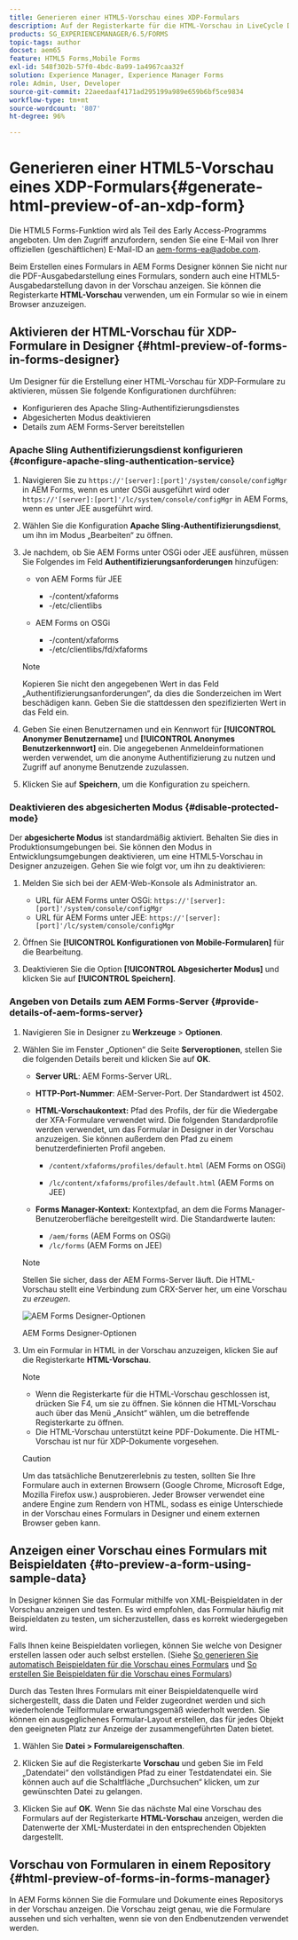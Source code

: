 ```yaml
---
title: Generieren einer HTML5-Vorschau eines XDP-Formulars
description: Auf der Registerkarte für die HTML-Vorschau in LiveCycle Designer können Sie das Formular so darstellen, wie es in einem Browser angezeigt würde.
products: SG_EXPERIENCEMANAGER/6.5/FORMS
topic-tags: author
docset: aem65
feature: HTML5 Forms,Mobile Forms
exl-id: 548f302b-57f0-4bdc-8a99-1a4967caa32f
solution: Experience Manager, Experience Manager Forms
role: Admin, User, Developer
source-git-commit: 22aeedaaf4171ad295199a989e659b6bf5ce9834
workflow-type: tm+mt
source-wordcount: '807'
ht-degree: 96%

---
```


# Generieren einer HTML5-Vorschau eines XDP-Formulars{#generate-html-preview-of-an-xdp-form}

<span class="preview"> Die HTML5 Forms-Funktion wird als Teil des Early Access-Programms angeboten. Um den Zugriff anzufordern, senden Sie eine E-Mail von Ihrer offiziellen (geschäftlichen) E-Mail-ID an aem-forms-ea@adobe.com.
</span>

Beim Erstellen eines Formulars in AEM Forms Designer können Sie nicht nur die PDF-Ausgabedarstellung eines Formulars, sondern auch eine HTML5-Ausgabedarstellung davon in der Vorschau anzeigen. Sie können die Registerkarte **HTML-Vorschau** verwenden, um ein Formular so wie in einem Browser anzuzeigen.

## Aktivieren der HTML-Vorschau für XDP-Formulare in Designer {#html-preview-of-forms-in-forms-designer}

Um Designer für die Erstellung einer HTML-Vorschau für XDP-Formulare zu aktivieren, müssen Sie folgende Konfigurationen durchführen:

* Konfigurieren des Apache Sling-Authentifizierungsdienstes 
* Abgesicherten Modus deaktivieren
* Details zum AEM Forms-Server bereitstellen

### Apache Sling Authentifizierungsdienst konfigurieren  {#configure-apache-sling-authentication-service}

1. Navigieren Sie zu `https://'[server]:[port]'/system/console/configMgr` in AEM Forms, wenn es unter OSGi ausgeführt wird oder
   `https://'[server]:[port]'/lc/system/console/configMgr` in AEM Forms, wenn es unter JEE ausgeführt wird.
1. Wählen Sie die Konfiguration **Apache Sling-Authentifizierungsdienst**, um ihn im Modus „Bearbeiten“ zu öffnen.

1. Je nachdem, ob Sie AEM Forms unter OSGi oder JEE ausführen, müssen Sie Folgendes im Feld **Authentifizierungsanforderungen** hinzufügen: 

   * von AEM Forms für JEE

      * -/content/xfaforms
      * -/etc/clientlibs

   * AEM Forms on OSGi

      * -/content/xfaforms
      * -/etc/clientlibs/fd/xfaforms

   >[!NOTE]
   >
   >Kopieren Sie nicht den angegebenen Wert in das Feld „Authentifizierungsanforderungen“, da dies die Sonderzeichen im Wert beschädigen kann. Geben Sie die stattdessen den spezifizierten Wert in das Feld ein.

1. Geben Sie einen Benutzernamen und ein Kennwort für **[!UICONTROL Anonymer Benutzername]** und **[!UICONTROL Anonymes Benutzerkennwort]** ein. Die angegebenen Anmeldeinformationen werden verwendet, um die anonyme Authentifizierung zu nutzen und Zugriff auf anonyme Benutzende zuzulassen.
1. Klicken Sie auf **Speichern**, um die Konfiguration zu speichern.

### Deaktivieren des abgesicherten Modus {#disable-protected-mode}

Der **abgesicherte Modus** ist standardmäßig aktiviert. Behalten Sie dies in Produktionsumgebungen bei. Sie können den Modus in Entwicklungsumgebungen deaktivieren, um eine HTML5-Vorschau in Designer anzuzeigen. Gehen Sie wie folgt vor, um ihn zu deaktivieren:

1. Melden Sie sich bei der AEM-Web-Konsole als Administrator an.

   * URL für AEM Forms unter OSGi: `https://'[server]:[port]'/system/console/configMgr`
   * URL für AEM Forms unter JEE: `https://'[server]:[port]'/lc/system/console/configMgr`

1. Öffnen Sie **[!UICONTROL Konfigurationen von Mobile-Formularen]** für die Bearbeitung.
1. Deaktivieren Sie die Option **[!UICONTROL Abgesicherter Modus]** und klicken Sie auf **[!UICONTROL Speichern]**. 

### Angeben von Details zum AEM Forms-Server {#provide-details-of-aem-forms-server}

1. Navigieren Sie in Designer zu **Werkzeuge** > **Optionen**.
1. Wählen Sie im Fenster „Optionen“ die Seite **Serveroptionen**, stellen Sie die folgenden Details bereit und klicken Sie auf **OK**.

   * **Server URL**: AEM Forms-Server URL.

   * **HTTP-Port-Nummer**: AEM-Server-Port. Der Standardwert ist 4502.
   * **HTML-Vorschaukontext:** Pfad des Profils, der für die Wiedergabe der XFA-Formulare verwendet wird. Die folgenden Standardprofile werden verwendet, um das Formular in Designer in der Vorschau anzuzeigen. Sie können außerdem den Pfad zu einem benutzerdefinierten Profil angeben.

      * `/content/xfaforms/profiles/default.html` (AEM Forms on OSGi)

      * `/lc/content/xfaforms/profiles/default.html` (AEM Forms on JEE)

   * **Forms Manager-Kontext:** Kontextpfad, an dem die Forms Manager-Benutzeroberfläche bereitgestellt wird. Die Standardwerte lauten:

      * `/aem/forms` (AEM Forms on OSGi)
      * `/lc/forms` (AEM Forms on JEE)

   >[!NOTE]
   >
   >Stellen Sie sicher, dass der AEM Forms-Server läuft. Die HTML-Vorschau stellt eine Verbindung zum CRX-Server her, um eine Vorschau zu *erzeugen*.

   ![AEM Forms Designer-Optionen ](assets/server_options.png)

   AEM Forms Designer-Optionen

1. Um ein Formular in HTML in der Vorschau anzuzeigen, klicken Sie auf die Registerkarte **HTML-Vorschau**.

   >[!NOTE]
   >
   >
   >
   >
   >    * Wenn die Registerkarte für die HTML-Vorschau geschlossen ist, drücken Sie F4, um sie zu öffnen. Sie können die HTML-Vorschau auch über das Menü „Ansicht“ wählen, um die betreffende Registerkarte zu öffnen.
   >    * Die HTML-Vorschau unterstützt keine PDF-Dokumente. Die HTML-Vorschau ist nur für XDP-Dokumente vorgesehen.
   >
   >

   >[!CAUTION]
   >
   >Um das tatsächliche Benutzererlebnis zu testen, sollten Sie Ihre Formulare auch in externen Browsern (Google Chrome, Microsoft Edge, Mozilla Firefox usw.) ausprobieren. Jeder Browser verwendet eine andere Engine zum Rendern von HTML, sodass es einige Unterschiede in der Vorschau eines Formulars in Designer und einem externen Browser geben kann.

## Anzeigen einer Vorschau eines Formulars mit Beispieldaten {#to-preview-a-form-using-sample-data}

In Designer können Sie das Formular mithilfe von XML-Beispieldaten in der Vorschau anzeigen und testen. Es wird empfohlen, das Formular häufig mit Beispieldaten zu testen, um sicherzustellen, dass es korrekt wiedergegeben wird.

Falls Ihnen keine Beispieldaten vorliegen, können Sie welche von Designer erstellen lassen oder auch selbst erstellen. (Siehe [So generieren Sie automatisch Beispieldaten für die Vorschau eines Formulars](https://help.adobe.com/en_US/AEMForms/6.1/DesignerHelp/WS107c29ade9134a2c136ae6f212a1f379c94-8000.2.html#WS92d06802c76abadb-728f46ac129b395660c-7efe.2) und [So erstellen Sie Beispieldaten für die Vorschau eines Formulars](https://help.adobe.com/en_US/AEMForms/6.1/DesignerHelp/WS107c29ade9134a2c136ae6f212a1f379c94-8000.2.html#WS92d06802c76abadb-728f46ac129b395660c-7eff.2))

Durch das Testen Ihres Formulars mit einer Beispieldatenquelle wird sichergestellt, dass die Daten und Felder zugeordnet werden und sich wiederholende Teilformulare erwartungsgemäß wiederholt werden. Sie können ein ausgeglichenes Formular-Layout erstellen, das für jedes Objekt den geeigneten Platz zur Anzeige der zusammengeführten Daten bietet.

1. Wählen Sie **Datei > Formulareigenschaften**.

1. Klicken Sie auf die Registerkarte **Vorschau** und geben Sie im Feld „Datendatei“ den vollständigen Pfad zu einer Testdatendatei ein. Sie können auch auf die Schaltfläche „Durchsuchen“ klicken, um zur gewünschten Datei zu gelangen.

1. Klicken Sie auf **OK**. Wenn Sie das nächste Mal eine Vorschau des Formulars auf der Registerkarte **HTML-Vorschau** anzeigen, werden die Datenwerte der XML-Musterdatei in den entsprechenden Objekten dargestellt.

## Vorschau von Formularen in einem Repository {#html-preview-of-forms-in-forms-manager}

In AEM Forms können Sie die Formulare und Dokumente eines Repositorys in der Vorschau anzeigen. Die Vorschau zeigt genau, wie die Formulare aussehen und sich verhalten, wenn sie von den Endbenutzenden verwendet werden.
